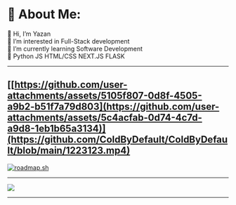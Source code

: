 # 💫 About Me:
👋 Hi, I’m Yazan<br>👀 I’m interested in Full-Stack development<br>🌱 I’m currently learning Software Development<br>💞️ Python JS HTML/CSS NEXT.JS FLASK<br>

---
[[https://github.com/user-attachments/assets/5105f807-0d8f-4505-a9b2-b51f7a79d803](https://github.com/user-attachments/assets/5c4acfab-0d74-4c7d-a9d8-1eb1b65a3134)](https://github.com/ColdByDefault/ColdByDefault/blob/main/1223123.mp4)
---

[![roadmap.sh](https://roadmap.sh/card/tall/652405354c7f3e98be4dada2?variant=dark&roadmaps=frontend%2Cbackend%2Cgit-github%2Cpython)](https://roadmap.sh)

---

[![](https://visitcount.itsvg.in/api?id=ColdByDefault&icon=5&color=1)](https://visitcount.itsvg.in)

---


